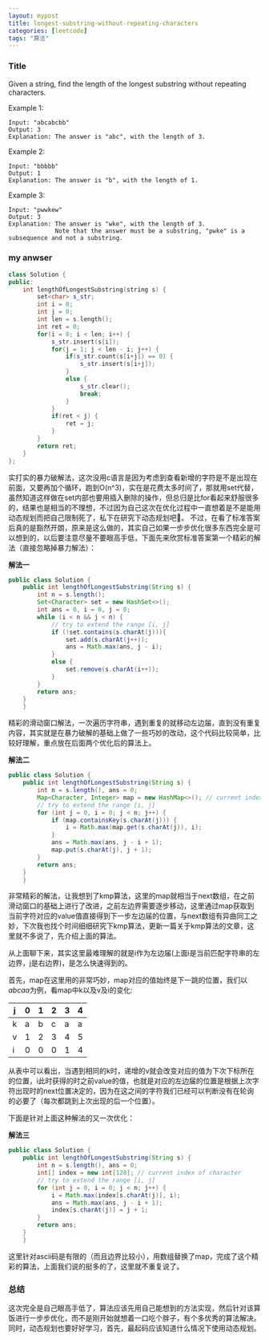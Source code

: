 ```yaml
---
layout: mypost
title: longest-substring-without-repeating-characters 
categories: [leetcode]
tags: "算法" 
---
```


### Title 

Given a string, find the length of the longest substring without repeating characters.

Example 1:
```
Input: "abcabcbb"
Output: 3 
Explanation: The answer is "abc", with the length of 3. 
```
Example 2:
```
Input: "bbbbb"
Output: 1
Explanation: The answer is "b", with the length of 1.
```
Example 3:
```
Input: "pwwkew"
Output: 3
Explanation: The answer is "wke", with the length of 3. 
             Note that the answer must be a substring, "pwke" is a subsequence and not a substring.
```

### my anwser 

```c++
class Solution {
public:
    int lengthOfLongestSubstring(string s) {
        set<char> s_str;
        int i = 0;
        int j = 0;
        int len = s.length();
        int ret = 0;
        for(i = 0; i < len; i++) {
            s_str.insert(s[i]);
            for(j = 1; j < len - i; j++) {
                if(s_str.count(s[i+j]) == 0) {
                    s_str.insert(s[i+j]);
                }
                else {
                    s_str.clear();
                    break;
                }
            }
            if(ret < j) {
                ret = j;
            }
        }
        return ret;
    }
};
```
实打实的暴力破解法，这次没用c语言是因为考虑到查看新增的字符是不是出现在前面，又要再加个循环，跑到O(n^3)，实在是花费太多时间了，那就用set代替，虽然知道这样做在set内部也要用插入删除的操作，但总归是比for看起来舒服很多的，结果也是相当的不理想，不过因为自己这次在优化过程中一直想着是不是能用动态规划而把自己限制死了，私下在研究下动态规划吧🌚。
不过，在看了标准答案后真的是豁然开朗，原来是这么做的，其实自己如果一步步优化很多东西完全是可以想到的，以后要注意尽量不要眼高手低，下面先来欣赏标准答案第一个精彩的解法（直接忽略掉暴力解法）：

**解法一**

```java
public class Solution {
    public int lengthOfLongestSubstring(String s) {
        int n = s.length();
        Set<Character> set = new HashSet<>();
        int ans = 0, i = 0, j = 0;
        while (i < n && j < n) {
            // try to extend the range [i, j]
            if (!set.contains(s.charAt(j))){
                set.add(s.charAt(j++));
                ans = Math.max(ans, j - i);
            }
            else {
                set.remove(s.charAt(i++));
            }
        }
        return ans;
    }
    }
```

精彩的滑动窗口解法，一次遍历字符串，遇到重复的就移动左边届，直到没有重复内容，其实就是在暴力破解的基础上做了一些巧妙的改动，这个代码比较简单，比较好理解，重点放在后面两个优化后的算法上。

**解法二**

```java
public class Solution {
    public int lengthOfLongestSubstring(String s) {
        int n = s.length(), ans = 0;
        Map<Character, Integer> map = new HashMap<>(); // current index of character
        // try to extend the range [i, j]
        for (int j = 0, i = 0; j < n; j++) {
            if (map.containsKey(s.charAt(j))) {
                i = Math.max(map.get(s.charAt(j)), i);
            }
            ans = Math.max(ans, j - i + 1);
            map.put(s.charAt(j), j + 1);
        }
        return ans;
    }
    }
```

非常精彩的解法，让我想到了kmp算法，这里的map就相当于next数组，在之前滑动窗口的基础上进行了改进，之前左边界需要逐步移动，这里通过map获取到当前字符对应的value值直接得到下一步左边届的位置，与next数组有异曲同工之妙，下次我也找个时间细细研究下kmp算法，更新一篇关于kmp算法的文章，这里就不多说了，先介绍上面的算法。

从上面聊下来，其实这里最难理解的就是i作为左边届(上面i是当前匹配字符串的左边界，j是右边界)，是怎么快速得到的。

首先，map在这里用的非常巧妙，map对应的值始终是下一跳的位置，我们以*abcaa*为例，看map中k以及v及i的变化:

| j | 0 | 1 | 2 | 3 | 4 | 
|----|----|----|----|----|----|
| k | a | b | c | a | a | 
| v | 1 | 2 | 3 | 4 | 5 | 
| i | 0 | 0 | 0 | 1 | 4 | 

从表中可以看出，当遇到相同的k时，递增的v就会改变对应的值为下次下标所在的位置，i此时获得的时之前value的值，也就是对应的左边届的位置是根据上次字符出现时的next位置决定的，因为在这之间的字符我们已经可以判断没有在轮询的必要了（每次都跳到上次出现的后一个位置）。

下面是针对上面这种解法的又一次优化：

**解法三**

```java
public class Solution {
    public int lengthOfLongestSubstring(String s) {
        int n = s.length(), ans = 0;
        int[] index = new int[128]; // current index of character
        // try to extend the range [i, j]
        for (int j = 0, i = 0; j < n; j++) {
            i = Math.max(index[s.charAt(j)], i);
            ans = Math.max(ans, j - i + 1);
            index[s.charAt(j)] = j + 1;
        }
        return ans;
    }
    }
```

这里针对ascii码是有限的（而且边界比较小），用数组替换了map，完成了这个精彩的算法，上面我们说的挺多的了，这里就不重复说了。


### 总结

这次完全是自己眼高手低了，算法应该先用自己能想到的方法实现，然后针对该算饭进行一步步优化，而不是刚开始就想着一口吃个胖子，有个多优秀的算法解决。同时，动态规划也要好好学习，首先，最起码应该知道什么情况下使用动态规划。
